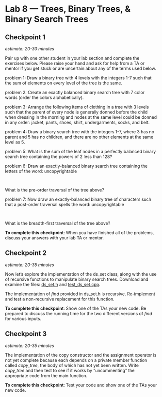 # Lab 8 — Trees, Binary Trees, & Binary Search Trees

## Checkpoint 1

*estimate: 20-30 minutes*

Pair up with one other student in your lab section and complete the exercises below. Please raise your hand and ask for help from a TA or mentor if you get stuck or are uncertain about any of the terms used below.

problem 1: Draw a binary tree with 4 levels with the integers 1-7 such that the sum of elements on every level of the tree is the same.

problem 2: Create an exactly balanced binary search tree with 7 color words (order the colors alphabetically).

problem 3: Arrange the following items of clothing in a tree with 3 levels such that the parent of every node is generally donned before the child when dressing in the morning and nodes at the same level could be donned in any order: jacket, pants, shoes, shirt, undergarments, socks, and belt.

problem 4: Draw a binary search tree with the integers 1-7, where 3 has no parent and 5 has no children, and there are no other elements at the same level as 5.

problem 5: What is the sum of the leaf nodes in a perfectly balanced binary search tree containing the powers of 2 less than 128?

problem 6: Draw an exactly-balanced binary search tree containing the letters of the word: uncopyrightable

&nbsp;
&nbsp;
&nbsp;
&nbsp;
&nbsp;
&nbsp;
&nbsp;

What is the pre-order traversal of the tree above?

problem 7: Now draw an exactly-balanced binary tree of characters such that a post-order traversal spells the word: uncopyrightable


&nbsp;
&nbsp;
&nbsp;
&nbsp;
&nbsp;
&nbsp;
&nbsp;

What is the breadth-first traversal of the tree above?

**To complete this checkpoint**: When you have finished all of the problems, discuss your answers with your lab TA or mentor.

## Checkpoint 2

*estimate: 20-35 minutes*

Now let’s explore the implementation of the ds_set class, along with the use of recursive functions to manipulate binary search trees. Download and examine the files: [ds_set.h](ds_set.h) and [test_ds_set.cpp](test_ds_set.cpp).

The implementation of *find* provided in ds_set.h is recursive. Re-implement and test a non-recursive replacement for this function.

**To complete this checkpoint**: Show one of the TAs your new code. Be prepared to discuss the running time for the two different versions of *find* for various inputs.

## Checkpoint 3

*estimate: 20-35 minutes*

The implementation of the copy constructor and the assignment operator is not yet complete
because each depends on a private member function called *copy_tree*, the body of which has not yet been
written. Write *copy_tree* and then test to see if it works by “uncommenting” the appropriate code from the
main function.

**To complete this checkpoint**: Test your code and show one of the TAs your new code.
